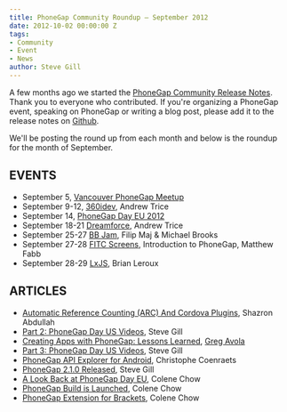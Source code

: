 ```yaml
---
title: PhoneGap Community Roundup – September 2012
date: 2012-10-02 00:00:00 Z
tags:
- Community
- Event
- News
author: Steve Gill
---
```


A few months ago we started the [PhoneGap Community Release Notes](https://phonegap.com/2012/05/18/phonegap-community-release-notes/). Thank you to everyone who contributed. If you're organizing a PhoneGap event, speaking on PhoneGap or writing a blog post, please add it to the release notes on [Github](https://github.com/phonegap/phonegap-community).

We'll be posting the round up from each month and below is the roundup for the month of September.

## EVENTS

- September 5, [Vancouver PhoneGap Meetup](http://www.meetup.com/Vancouver-PhoneGap-Meetup/events/77772772/)
- September 9-12, [360idev](http://360idev.com/), Andrew Trice
- September 14, [PhoneGap Day EU 2012](http://pgday.phonegap.com)
- September 18-21 [Dreamforce](www.salesforce.com/dreamforce/DF12/), Andrew Trice
- September 25-27 [BB Jam](http://www.blackberryjamconference.com/americas), Filip Maj & Michael Brooks
- September 27-28 [FITC Screens](http://www.fitc.ca/events/about/?event=134), Introduction to PhoneGap, Matthew Fabb
- September 28-29 [LxJS](http://2012.lxjs.org/), Brian Leroux

## ARTICLES

- [Automatic Reference Counting (ARC) And Cordova Plugins](http://shazronatadobe.wordpress.com/2012/09/05/automatic-reference-counting-arc-and-cordova-plugins/), Shazron Abdullah
- [Part 2: PhoneGap Day US Videos](https://phonegap.com/blog/2012/09/04/pgday-us2012-part2/), Steve Gill
- [Creating Apps with PhoneGap: Lessons Learned](http://www.adobe.com/devnet/phonegap/articles/creating-apps-with-phonegap-lessons.html), [Greg Avola](http://twitter.com/gregavola)
- [Part 3: PhoneGap Day US Videos](https://phonegap.com/blog/2012/09/12/pgdayus-2012-part3/), Steve Gill
- [PhoneGap API Explorer for Android](http://coenraets.org/blog/2012/09/phonegap-api-explorer-for-android-now-on-google-play/?utm_source=rss%26utm_medium=rss%26utm_campaign=phonegap-api-explorer-for-android-now-on-google-play), Christophe Coenraets
- [PhoneGap 2.1.0 Released](https://phonegap.com/blog/2012/09/21/phonegap-210/), Steve Gill
- [A Look Back at PhoneGap Day EU](https://phonegap.com/blog/2012/09/21/phonegap-day-eu/), Colene Chow
- [PhoneGap Build is Launched](https://phonegap.com/blog/2012/09/24/phonegap-build-is-launched/), Colene Chow
- [PhoneGap Extension for Brackets](https://phonegap.com/blog/2012/09/28/phonegap-extension-for-brackets/), Colene Chow
